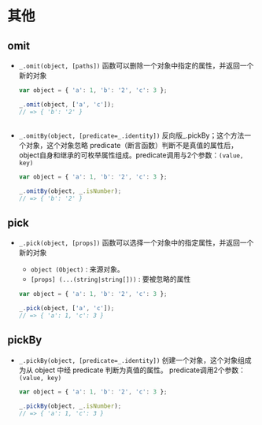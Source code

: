 # 其他

## omit

+ `_.omit(object, [paths])` 函数可以删除一个对象中指定的属性，并返回一个新的对象

  ```js
  var object = { 'a': 1, 'b': '2', 'c': 3 };

  _.omit(object, ['a', 'c']);
  // => { 'b': '2' }
  ```

##

+ `_.omitBy(object, [predicate=_.identity])` 反向版_.pickBy；这个方法一个对象，这个对象忽略 predicate（断言函数）判断不是真值的属性后，object自身和继承的可枚举属性组成。predicate调用与2个参数：`(value, key)`

  ```js
  var object = { 'a': 1, 'b': '2', 'c': 3 };

  _.omitBy(object, _.isNumber);
  // => { 'b': '2' }
  ```

## pick

+ `_.pick(object, [props])` 函数可以选择一个对象中的指定属性，并返回一个新的对象

  + `object (Object)` : 来源对象。
  + `[props] (...(string|string[]))` : 要被忽略的属性

  ```js
  var object = { 'a': 1, 'b': '2', 'c': 3 };

  _.pick(object, ['a', 'c']);
  // => { 'a': 1, 'c': 3 }
  ```

## pickBy

+ `_.pickBy(object, [predicate=_.identity])` 创建一个对象，这个对象组成为从 object 中经 predicate 判断为真值的属性。 predicate调用2个参数：`(value, key)`

  ```js
  var object = { 'a': 1, 'b': '2', 'c': 3 };

  _.pickBy(object, _.isNumber);
  // => { 'a': 1, 'c': 3 }
  ```

